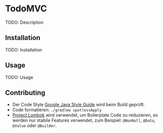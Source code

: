 # TodoMVC

TODO: Description

## Installation

TODO: Installation

## Usage

TODO: Usage

## Contributing

-   Der Code Style [Google Java Style Guide][1] wird beim Build geprüft.
-   Code formatieren: `./gradlew spotlessApply`
-   [Project Lombok][2] wird verwendet, um Boilerplate Code zu reduzieren, es
    werden nur stabile Features verwendet, zum Beispiel: `@NonNull`, `@Data`,
    `@Value` oder `@Builder`.


[1]: https://google.github.io/styleguide/javaguide.html
[2]: https://projectlombok.org
